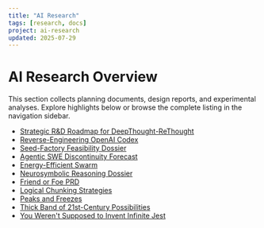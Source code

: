 ```yaml
---
title: "AI Research"
tags: [research, docs]
project: ai-research
updated: 2025-07-29
---
```


# AI Research Overview

This section collects planning documents, design reports, and experimental
analyses. Explore highlights below or browse the complete listing in the
navigation sidebar.

- [Strategic R&D Roadmap for DeepThought-ReThought](strategic-roadmap-deepthought.md)
- [Reverse-Engineering OpenAI Codex](reverse-engineering-codex.md)
- [Seed-Factory Feasibility Dossier](seed-factory-feasibility-dossier.md)
- [Agentic SWE Discontinuity Forecast](agentic-swe-discontinuity-forecast.md)
- [Energy-Efficient Swarm](energy-efficient-swarm.md)
- [Neurosymbolic Reasoning Dossier](neurosymbolic-reasoning-dossier.md)
- [Friend or Foe PRD](discord-friend-foe-prd.md)
- [Logical Chunking Strategies](logical-chunking.md)
- [Peaks and Freezes](peaks-and-freezes.md)
- [Thick Band of 21st-Century Possibilities](thick-band-of-21st-century-possibilities.md)
- [You Weren't Supposed to Invent Infinite Jest](you-werent-supposed-to-invent-infinite-jest.md)
